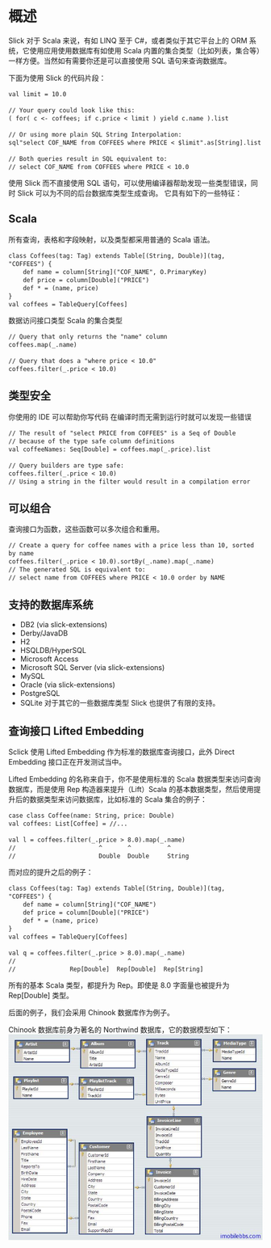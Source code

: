 # 概述  
Slick 对于 Scala 来说，有如 LINQ 至于 C#，或者类似于其它平台上的 ORM 系统，它使用应用使用数据库有如使用 Scala 内置的集合类型（比如列表，集合等）一样方便。当然如有需要你还是可以直接使用 SQL 语句来查询数据库。

下面为使用 Slick 的代码片段：
```
val limit = 10.0

// Your query could look like this:
( for( c <- coffees; if c.price < limit ) yield c.name ).list

// Or using more plain SQL String Interpolation:
sql"select COF_NAME from COFFEES where PRICE < $limit".as[String].list

// Both queries result in SQL equivalent to:
// select COF_NAME from COFFEES where PRICE < 10.0
```
使用 Slick 而不直接使用 SQL 语句，可以使用编译器帮助发现一些类型错误，同时 Slick 可以为不同的后台数据库类型生成查询。
它具有如下的一些特征：
## Scala    
所有查询，表格和字段映射，以及类型都采用普通的 Scala 语法。
```
class Coffees(tag: Tag) extends Table[(String, Double)](tag, "COFFEES") {
    def name = column[String]("COF_NAME", O.PrimaryKey)
    def price = column[Double]("PRICE")
    def * = (name, price)
}
val coffees = TableQuery[Coffees]
```
数据访问接口类型 Scala 的集合类型
```
// Query that only returns the "name" column
coffees.map(_.name)

// Query that does a "where price < 10.0"
coffees.filter(_.price < 10.0)
```
## 类型安全  
你使用的 IDE 可以帮助你写代码
在编译时而无需到运行时就可以发现一些错误
```
// The result of "select PRICE from COFFEES" is a Seq of Double
// because of the type safe column definitions
val coffeeNames: Seq[Double] = coffees.map(_.price).list

// Query builders are type safe:
coffees.filter(_.price < 10.0)
// Using a string in the filter would result in a compilation error
```
## 可以组合  
查询接口为函数，这些函数可以多次组合和重用。
```
// Create a query for coffee names with a price less than 10, sorted by name
coffees.filter(_.price < 10.0).sortBy(_.name).map(_.name)
// The generated SQL is equivalent to:
// select name from COFFEES where PRICE < 10.0 order by NAME
```
## 支持的数据库系统  
 - DB2 (via slick-extensions)
 - Derby/JavaDB
 - H2
 - HSQLDB/HyperSQL
 - Microsoft Access
 - Microsoft SQL Server (via slick-extensions)
 - MySQL
 - Oracle (via slick-extensions)
 - PostgreSQL
 - SQLite
对于其它的一些数据库类型 Slick 也提供了有限的支持。

## 查询接口 Lifted Embedding
Sclick 使用 Lifted Embedding 作为标准的数据库查询接口，此外 Direct Embedding 接口正在开发测试当中。

Lifted Embedding 的名称来自于，你不是使用标准的 Scala 数据类型来访问查询数据库，而是使用 Rep 构造器来提升（Lift）Scala 的基本数据类型，然后使用提升后的数据类型来访问数据库，比如标准的 Scala 集合的例子：
```
case class Coffee(name: String, price: Double)
val coffees: List[Coffee] = //...

val l = coffees.filter(_.price > 8.0).map(_.name)
//                       ^       ^          ^
//                       Double  Double     String
```
而对应的提升之后的例子：
```
class Coffees(tag: Tag) extends Table[(String, Double)](tag, "COFFEES") {
    def name = column[String]("COF_NAME")
    def price = column[Double]("PRICE")
    def * = (name, price)
}
val coffees = TableQuery[Coffees]

val q = coffees.filter(_.price > 8.0).map(_.name)
//                       ^       ^          ^
//               Rep[Double]  Rep[Double]  Rep[String]
```
所有的基本 Scala 类型，都提升为 Rep。即使是 8.0 字面量也被提升为 Rep[Double] 类型。

后面的例子，我们会采用 Chinook 数据库作为例子。

Chinook 数据库前身为著名的 Northwind 数据库，它的数据模型如下：
![图片](images/ChinookDatabaseSchema1.1.png)
